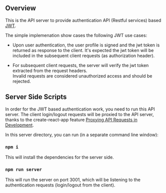 
## Overview

This is the API server to provide authentication API (Restful services) based [JWT](https://jwt.io/).

The simple implemenation show cases the following JWT use cases: 

* Upon user authentication,  the user profile is signed and the jwt token is returned as response to the client.
  It's expected the jwt token will be included in the subsequent client requests (as authorization header).

* For subsequent client requests, the server will verify the jwt token extracted from the request headers.  
  Invalid requests are considered unauthorized access and should be rejected.

## Server Side Scripts
In order for the JWT based authentication work, you need to run this API server.  The client login/logout requests will be proxied to
the API server, thanks to the create-react-app feature [Proxying API Requests in Development](https://github.com/facebookincubator/create-react-app/blob/ef94b0561d5afb9b50b905fa5cd3f94e965c69c0/template/README.md#proxying-api-requests-in-development).


In this server directory, you can run (in a separate command line window):

### `npm i`
This will install the dependencies for the server side.

### `npm run server`
This will run the server on port 3001, which will be listening to the authentication requests (login/logout from the client).
